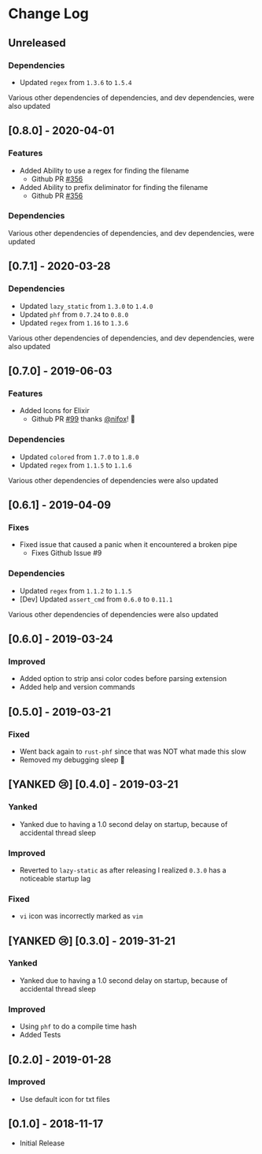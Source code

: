 # Change Log

## Unreleased

### Dependencies

* Updated `regex` from `1.3.6` to `1.5.4`

Various other dependencies of dependencies, and dev dependencies, were also updated

## [0.8.0] - 2020-04-01

### Features

* Added Ability to use a regex for finding the filename
  * Github PR [#356](https://github.com/coreyja/devicon-lookup/pull/356)
* Added Ability to prefix deliminator for finding the filename
  * Github PR [#356](https://github.com/coreyja/devicon-lookup/pull/356)

### Dependencies

Various other dependencies of dependencies, and dev dependencies, were updated

## [0.7.1] - 2020-03-28

### Dependencies

* Updated `lazy_static` from `1.3.0` to `1.4.0`
* Updated `phf` from `0.7.24` to `0.8.0`
* Updated `regex` from `1.16` to `1.3.6`

Various other dependencies of dependencies, and dev dependencies, were also updated

## [0.7.0] - 2019-06-03

### Features

* Added Icons for Elixir
  * Github PR [#99](https://github.com/coreyja/devicon-lookup/pull/99) thanks [@nifox](https://github.com/nifoc)! :tada:

### Dependencies

* Updated `colored` from `1.7.0` to `1.8.0`
* Updated `regex` from `1.1.5` to `1.1.6`

Various other dependencies of dependencies were also updated

## [0.6.1] - 2019-04-09

### Fixes

* Fixed issue that caused a panic when it encountered a broken pipe
  * Fixes Github Issue #9

### Dependencies

* Updated `regex` from `1.1.2` to `1.1.5`
* [Dev] Updated `assert_cmd` from `0.6.0` to `0.11.1`

Various other dependencies of dependencies were also updated

## [0.6.0] - 2019-03-24

### Improved

* Added option to strip ansi color codes before parsing extension
* Added help and version commands

## [0.5.0] - 2019-03-21

### Fixed

* Went back again to `rust-phf` since that was NOT what made this slow
* Removed my debugging sleep :facepalm:

## [YANKED :cry:] [0.4.0] - 2019-03-21

### Yanked

* Yanked due to having a 1.0 second delay on startup, because of accidental thread sleep

### Improved

* Reverted to `lazy-static` as after releasing I realized `0.3.0` has a noticeable startup lag

### Fixed

* `vi` icon was incorrectly marked as `vim`

## [YANKED :cry:] [0.3.0] - 2019-31-21

### Yanked

* Yanked due to having a 1.0 second delay on startup, because of accidental thread sleep

### Improved

* Using `phf` to do a compile time hash
* Added Tests

## [0.2.0] - 2019-01-28

### Improved

* Use default icon for txt files

## [0.1.0] - 2018-11-17

* Initial Release
